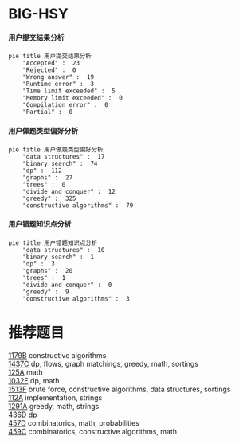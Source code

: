# BIG-HSY

<!-- tabs:start -->



#### **用户提交结果分析**

```mermaid
pie title 用户提交结果分析
    "Accepted" :  23
    "Rejected" :  0
    "Wrong answer" :  19
    "Runtime error" :  3
    "Time limit exceeded" :  5
    "Memory limit exceeded" :  0
    "Compilation error" :  0
    "Partial" :  0
```

#### **用户做题类型偏好分析**

```mermaid
pie title 用户做题类型偏好分析
    "data structures" :  17
    "binary search" :  74
    "dp" :  112
    "graphs" :  27
    "trees" :  0
    "divide and conquer" :  12
    "greedy" :  325
    "constructive algorithms" :  79
```
#### **用户错题知识点分析**

```mermaid
pie title 用户错题知识点分析
    "data structures" :  10
    "binary search" :  1
    "dp" :  3
    "graphs" :  20
    "trees" :  1
    "divide and conquer" :  0
    "greedy" :  9
    "constructive algorithms" :  3
```



<!-- tabs:end -->
# 推荐题目
[1179B](https://codeforces.com/contest/1179/problem/B)		constructive algorithms		  
[1437C](https://codeforces.com/contest/1437/problem/C)		dp,
                        flows,
                        graph matchings,
                        greedy,
                        math,
                        sortings		  
[125A](https://codeforces.com/contest/125/problem/A)		math		  
[1032E](https://codeforces.com/contest/1032/problem/E)		dp,
                        math		  
[1513F](https://codeforces.com/contest/1513/problem/F)		brute force,
                        constructive algorithms,
                        data structures,
                        sortings		  
[112A](https://codeforces.com/contest/112/problem/A)		implementation,
                        strings		  
[1291A](https://codeforces.com/contest/1291/problem/A)		greedy,
                        math,
                        strings		  
[436D](https://codeforces.com/contest/436/problem/D)		dp		  
[457D](https://codeforces.com/contest/457/problem/D)		combinatorics,
                        math,
                        probabilities		  
[459C](https://codeforces.com/contest/459/problem/C)		combinatorics,
                        constructive algorithms,
                        math		  
